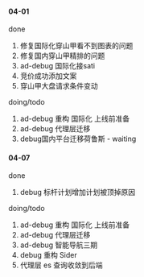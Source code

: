 #### 04-01

done
1. 修复国际化穿山甲看不到图表的问题
2. 修复国内穿山甲精排的问题
3. ad-debug 国际化接sati
4. 竞价成功添加文案
5. 穿山甲大盘请求条件变动

doing/todo
1. ad-debug 重构 国际化 上线前准备
2. ad-debug 代理层迁移
3. debug国内平台迁移荷鲁斯 - waiting

#### 04-07

done
1. debug 标杆计划增加计划被顶掉原因

doing/todo
1. ad-debug 重构 国际化 上线前准备
2. ad-debug 代理层迁移
3. ad-debug 智能导航三期
4. debug 重构 Sider
5. 代理层 es 查询收敛到后端
